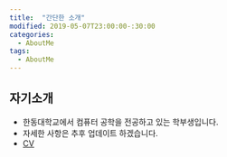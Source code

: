 ```yaml
---
title:  "간단한 소개"
modified: 2019-05-07T23:00:00-:30:00
categories:
  - AboutMe
tags:
  - AboutMe
---
```


## 자기소개
- 한동대학교에서 컴퓨터 공학을 전공하고 있는 학부생입니다.
- 자세한 사항은 추후 업데이트 하겠습니다.
- [CV](https://cmpark0126.github.io/assets/docs/PARKCHUNMYONG_cv.pdf)

